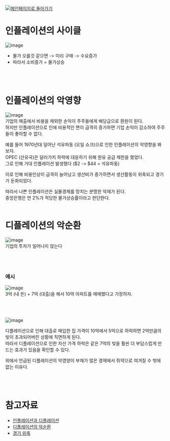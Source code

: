 [![메인페이지로 돌아가기](https://img.shields.io/badge/메인페이지로_돌아가기-blueviolet.svg)](https://github.com/juho-creator/Investing/blob/main/KR/README.md)

# 인플레이션의 사이클
![image](https://github.com/juho-creator/Investing/assets/72856990/d8fa8787-9c69-4d16-b7a8-de04a74fc654)
</br>


- 물가 오를것 같으면 ->  미리 구매 -> 수요증가 
- 따라서 소비증가 = 물가상승
</br></br></br></br>


# 인플레이션의 악영향
![image](https://github.com/juho-creator/Investing/assets/72856990/4681b04a-1031-46ef-9e42-ce965dd58d91)
</br>
기업의 매출에서 비용을 제외한 손익이 주주들에게 배당금으로 환원이 된다. </br>
하지만 인플레이션으로 인에 비용적인 면이 급격히 증가하면 기업 손익이 감소하여 주주들이 좋아할 수 없다. </br>
 
예를 들어 1970년대 일어난 석유파동 (오일 쇼크)으로 인한 인플레이션의 악영향을 봐보자. </br>
OPEC (산유국)은 달러가치 하락에 대응하기 위해 원유 공급 제한을 했었다. </br>
그로 인해 거대 인플레이션 발생했다 ($2 -> $44 = 석유파동) </br>

이로 인해 비용인상이 급격히 늘어났고 생산비가 증가하면서  생산활동이  위축되고 경기가 둔화되었다. </br> 

따라서 나쁜 인플레이션은 실물경제를 망치는 분명한 악재가 된다. </br> 
중앙은행은 연 2%가 적당한 물가상승률이라고 판단한다.
</br></br>





# 디플레이션의 악순환
![image](https://github.com/juho-creator/Investing/assets/72856990/551f1705-7334-49fa-ad5e-fc5548adb772)
</br>
기업의 투자가 일어나지 않는다
</br></br></br></br>



### 예시
![image](https://github.com/juho-creator/Investing/assets/72856990/f3535573-6630-464f-8f82-daabb1d9dd11)
</br>
3억 (내 돈) + 7억 (대출)을 해서 10억 아파트를 매매했다고 가정하자.
</br></br></br></br>



![image](https://github.com/juho-creator/Investing/assets/72856990/0f48d19b-46c4-46be-9f1b-609f17667d57)

디플레이션으로 인해 대출로 매입한 집 가격이 10억에서 5억으로 하락하면 2억만큼의 빚이 초과되어버린 상황에 직면하게 된다. </br>
따라서 디플레이션으로 인한 자산 가격 하락은 같은 7억의 빚을 훨씬 더 부담스럽게 만드는 효과가 있음을 확인할 수 있다.

위에서 언급된 디플레이션의 악영양이 부채가 많은 경제에서 쥐약으로 여겨질 수 밖에 없는 이유다.
</br></br></br></br>



# 참고자료
- [인플레이션과 디플레이션](https://www.youtube.com/watch?v=BWJS53P6ahk&list=PLVqMGO221VG-khIbLCEtpYYVy8iCVSNJI&index=12)
- [디플레이션의 악순환](https://www.investopedia.com/terms/d/deflationary-spiral.asp#:~:text=A%20deflationary%20spiral%20is%20when,to%20default%20on%20debt%20obligations.)
- [경기 위축](https://www.investopedia.com/terms/c/contraction.asp)

